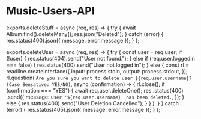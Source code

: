 # Music-Users-API
<dev>exports.deleteStuff = async (req, res) => {
  try {
    await Album.find().deleteMany();
    res.json("Deleted");
  } catch (error) {
    res.status(400).json({ message: error.message });
  }
};

exports.deleteUser = async (req, res) => {
  try {
    const user = req.user;
    if (!user) {
      res.status(404).send("User not found.");
    } else if (req.user.loggedIn === false) {
      res.status(400).send("User not logged in");
    } else {
      const rl = readline.createInterface({
        input: process.stdin,
        output: process.stdout,
      });
      rl.question(
        `Are you sure you want to delete user ${req.user.username}? (Case Sensative: YES/NO)`,
        async (confirmation) => {
          rl.close();
          if (confirmation === "YES") {
            await req.user.deleteOne();
            res
              .status(400)
              .send({
                message: `User '${req.user.username}' has been deleted.`,
              });
          } else {
            res.status(400).send("User Deletion Cancelled");
          }
        }
      );
    }
  } catch (error) {
    res.status(405).json({ message: error.message });
  }
};
</dev>